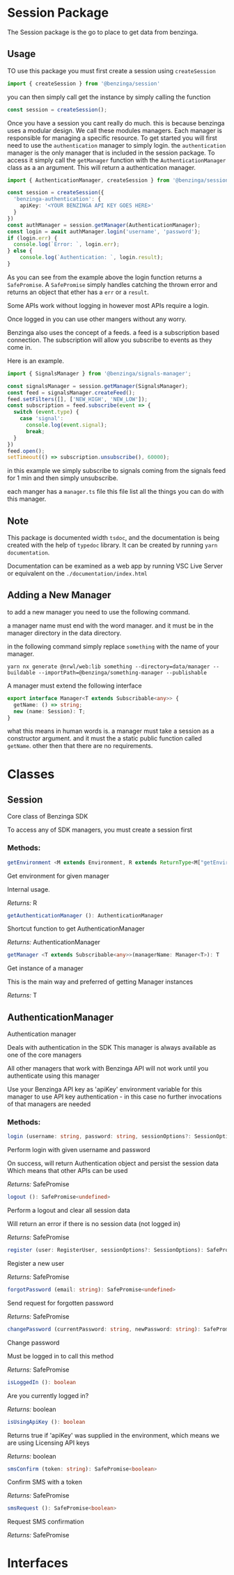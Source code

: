 # Session Package

The Session package is the go to place to get data from benzinga.

## Usage


TO use this package you must first create a session using `createSession`

```ts
import { createSession } from '@benzinga/session'
```

you can then simply call get the instance by simply calling the function

```ts
const session = createSession();
```

Once you have a session you cant really do much. this is because benzinga uses a modular design.
We call these modules managers. Each manager is responsible for managing a specific resource.
To get started you will first need to use the `authentication` manager to simply login. the `authentication` manager
is the only manager that is included in the session package. To access it simply call the `getManager` function with the `AuthenticationManager` class as a an argument. This will return a authentication manager.

```ts
import { AuthenticationManager, createSession } from '@benzinga/session';

const session = createSession({
  'benzinga-authentication': {
    apiKey: '<YOUR BENZINGA API KEY GOES HERE>'
  }
})
const authManager = session.getManager(AuthenticationManager);
const login = await authManager.login('username', 'password');
if (login.err) {
  console.log(`Error: `, login.err);
} else {
	console.log(`Authentication: `, login.result);
}
```

As you can see from the example above the login function returns a `SafePromise`. A `SafePromise` simply handles catching the thrown error and returns an object that ether has a `err` or a `result`.

Some APIs work without logging in however most APIs require a login.

Once logged in you can use other mangers without any worry.

Benzinga also uses the concept of a feeds. a feed is a subscription based connection. The subscription will allow you subscribe to events as they come in.

Here is an example.

```ts
import { SignalsManager } from '@benzinga/signals-manager';

const signalsManager = session.getManager(SignalsManager);
const feed = signalsManager.createFeed();
feed.setFilters([], ['NEW_HIGH', 'NEW_LOW']);
const subscription = feed.subscribe(event => {
  switch (event.type) {
    case 'signal':
      console.log(event.signal);
      break;
  }
})
feed.open();
setTimeout(() => subscription.unsubscribe(), 60000);
```

in this example we simply subscribe to signals coming from the signals feed for 1 min and then simply unsubscribe.

each manger has a `manager.ts` file this file list all the things you can do with this manager.

## Note

This package is documented width `tsdoc`, and the documentation is being created with the help of `typedoc` library.
It can be created by running `yarn documentation`.

Documentation can be examined as a web app by running VSC Live Server or equivalent on the `./documentation/index.html`


## Adding a New Manager

to add a new manager you need to use the following command.

a manager name must end with the word manager. and it must be in the manager directory in the data directory.

in the following command simply replace `something` with the name of your manager.

```
yarn nx generate @nrwl/web:lib something --directory=data/manager --buildable --importPath=@benzinga/something-manager --publishable
```

A manager must extend the following interface

```ts
export interface Manager<T extends Subscribable<any>> {
  getName: () => string;
  new (name: Session): T;
}
```

what this means in human words is. a manager must take a session as a constructor argument. and it must the a static public function called `getName`. other then that there are no requirements.



# Classes
## Session
Core class of Benzinga SDK

To access any of SDK managers, you must create a session first

### Methods: 
```ts
getEnvironment <M extends Environment, R extends ReturnType<M["getEnvironment"]>>(managerEnv: M): R
```
Get environment for given manager

Internal usage.

*Returns:* R


```ts
getAuthenticationManager (): AuthenticationManager
```
Shortcut function to get AuthenticationManager

*Returns:* AuthenticationManager


```ts
getManager <T extends Subscribable<any>>(managerName: Manager<T>): T
```
Get instance of a manager

This is the main way and preferred of getting Manager instances

*Returns:* T


## AuthenticationManager
Authentication manager

Deals with authentication in the SDK
This manager is always available as one of the core managers

All other managers that work with Benzinga API will not work until
you authenticate using this manager

Use your Benzinga API key as 'apiKey' environment variable for this manager to use API key authentication - in this case no further invocations of that managers are needed

### Methods: 
```ts
login (username: string, password: string, sessionOptions?: SessionOptions): SafePromise<Authentication>
```
Perform login with given username and password

On success, will return Authentication object and persist the session data
Which means that other APIs can be used

*Returns:* SafePromise<Authentication>


```ts
logout (): SafePromise<undefined>
```
Perform a logout and clear all session data

Will return an error if there is no session data (not logged in)

*Returns:* SafePromise<undefined>


```ts
register (user: RegisterUser, sessionOptions?: SessionOptions): SafePromise<Authentication>
```
Register a new user

*Returns:* SafePromise<Authentication>


```ts
forgotPassword (email: string): SafePromise<undefined>
```
Send request for forgotten password

*Returns:* SafePromise<undefined>


```ts
changePassword (currentPassword: string, newPassword: string): SafePromise<undefined>
```
Change password

Must be logged in to call this method

*Returns:* SafePromise<undefined>


```ts
isLoggedIn (): boolean
```
Are you currently logged in?

*Returns:* boolean


```ts
isUsingApiKey (): boolean
```
Returns true if 'apiKey' was supplied in the environment, which means
we are using Licensing API keys

*Returns:* boolean


```ts
smsConfirm (token: string): SafePromise<boolean>
```
Confirm SMS with a token

*Returns:* SafePromise<boolean>


```ts
smsRequest (): SafePromise<boolean>
```
Request SMS confirmation

*Returns:* SafePromise<boolean>




# Interfaces
